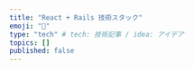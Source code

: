```yaml
---
title: "React + Rails 技術スタック"
emoji: "👏"
type: "tech" # tech: 技術記事 / idea: アイデア
topics: []
published: false
---
```

